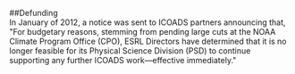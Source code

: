 ##Defunding
<br>
In January of 2012, a notice was sent to ICOADS partners announcing that, "For budgetary reasons, stemming from pending large cuts at the NOAA Climate Program Office (CPO), ESRL Directors have determined that it is no longer feasible for its Physical Science Division (PSD) to continue supporting any further ICOADS work—effective immediately." 